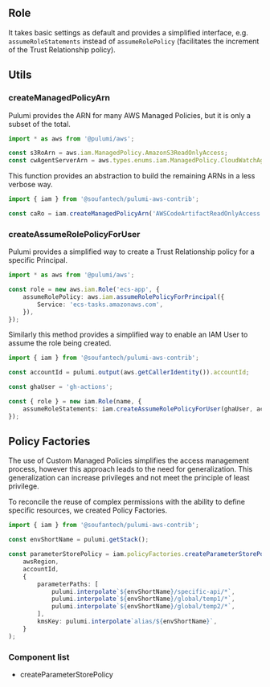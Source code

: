 Role
----

It takes basic settings as default and provides a simplified interface, e.g. `assumeRoleStatements` instead of `assumeRolePolicy` (facilitates the increment of the Trust Relationship policy).

Utils
-----

### createManagedPolicyArn

Pulumi provides the ARN for many AWS Managed Policies, but it is only a subset of the total.

```typescript
import * as aws from '@pulumi/aws';

const s3RoArn = aws.iam.ManagedPolicy.AmazonS3ReadOnlyAccess;
const cwAgentServerArn = aws.types.enums.iam.ManagedPolicy.CloudWatchAgentServerPolicy;
```

This function provides an abstraction to build the remaining ARNs in a less verbose way.

```typescript
import { iam } from '@soufantech/pulumi-aws-contrib';

const caRo = iam.createManagedPolicyArn('AWSCodeArtifactReadOnlyAccess');
```

### createAssumeRolePolicyForUser

Pulumi provides a simplified way to create a Trust Relationship policy for a specific Principal.

```typescript
import * as aws from '@pulumi/aws';

const role = new aws.iam.Role('ecs-app', {
    assumeRolePolicy: aws.iam.assumeRolePolicyForPrincipal({
        Service: 'ecs-tasks.amazonaws.com',
    }),
});
```

Similarly this method provides a simplified way to enable an IAM User to assume the role being created.

```typescript
import { iam } from '@soufantech/pulumi-aws-contrib';

const accountId = pulumi.output(aws.getCallerIdentity()).accountId;

const ghaUser = 'gh-actions';

const { role } = new iam.Role(name, {
    assumeRoleStatements: iam.createAssumeRolePolicyForUser(ghaUser, accountId),
});
```

Policy Factories
----------------

The use of Custom Managed Policies simplifies the access management process, however this approach leads to the need for generalization. This generalization can increase privileges and not meet the principle of least privilege.

To reconcile the reuse of complex permissions with the ability to define specific resources, we created Policy Factories.

```typescript
import { iam } from '@soufantech/pulumi-aws-contrib';

const envShortName = pulumi.getStack();

const parameterStorePolicy = iam.policyFactories.createParameterStorePolicy(
    awsRegion,
    accountId,
    {
        parameterPaths: [
            pulumi.interpolate`${envShortName}/specific-api/*`,
            pulumi.interpolate`${envShortName}/global/temp1/*`,
            pulumi.interpolate`${envShortName}/global/temp2/*`,
        ],
        kmsKey: pulumi.interpolate`alias/${envShortName}`,
    }
);
```

### Component list

- createParameterStorePolicy
